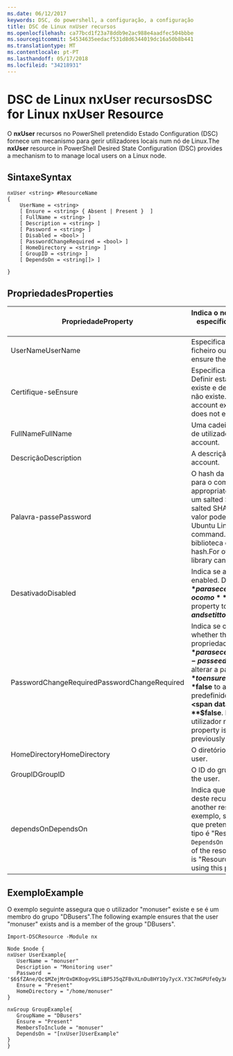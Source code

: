 ```yaml
---
ms.date: 06/12/2017
keywords: DSC, do powershell, a configuração, a configuração
title: DSC de Linux nxUser recursos
ms.openlocfilehash: ca77bcd1f23a78ddb9e2ac988e4aadfec504bbbe
ms.sourcegitcommit: 54534635eedacf531d8d6344019dc16a50b8b441
ms.translationtype: MT
ms.contentlocale: pt-PT
ms.lasthandoff: 05/17/2018
ms.locfileid: "34218931"
---
```

# <a name="dsc-for-linux-nxuser-resource"></a><span data-ttu-id="2f074-103">DSC de Linux nxUser recursos</span><span class="sxs-lookup"><span data-stu-id="2f074-103">DSC for Linux nxUser Resource</span></span>

<span data-ttu-id="2f074-104">O **nxUser** recursos no PowerShell pretendido Estado Configuration (DSC) fornece um mecanismo para gerir utilizadores locais num nó de Linux.</span><span class="sxs-lookup"><span data-stu-id="2f074-104">The **nxUser** resource in PowerShell Desired State Configuration (DSC) provides a mechanism to to manage local users on a Linux node.</span></span>

## <a name="syntax"></a><span data-ttu-id="2f074-105">Sintaxe</span><span class="sxs-lookup"><span data-stu-id="2f074-105">Syntax</span></span>

```
nxUser <string> #ResourceName
{
    UserName = <string>
    [ Ensure = <string> { Absent | Present }  ]
    [ FullName = <string> ]
    [ Description = <string> ]
    [ Password = <string> ]
    [ Disabled = <bool> ]
    [ PasswordChangeRequired = <bool> ]
    [ HomeDirectory = <string> ]
    [ GroupID = <string> ]
    [ DependsOn = <string[]> ]

}
```

## <a name="properties"></a><span data-ttu-id="2f074-106">Propriedades</span><span class="sxs-lookup"><span data-stu-id="2f074-106">Properties</span></span>

|  <span data-ttu-id="2f074-107">Propriedade</span><span class="sxs-lookup"><span data-stu-id="2f074-107">Property</span></span> |  <span data-ttu-id="2f074-108">Indica o nome de conta para o qual pretende garantir um estado específico.</span><span class="sxs-lookup"><span data-stu-id="2f074-108">Indicates the account name for which you want to ensure a specific state.</span></span> |
|---|---|
| <span data-ttu-id="2f074-109">UserName</span><span class="sxs-lookup"><span data-stu-id="2f074-109">UserName</span></span>| <span data-ttu-id="2f074-110">Especifica a localização onde pretende garantir o estado de um ficheiro ou diretório.</span><span class="sxs-lookup"><span data-stu-id="2f074-110">Specifies the location where you want to ensure the state for a file or directory.</span></span>|
| <span data-ttu-id="2f074-111">Certifique-se</span><span class="sxs-lookup"><span data-stu-id="2f074-111">Ensure</span></span>| <span data-ttu-id="2f074-112">Especifica se a conta existe.</span><span class="sxs-lookup"><span data-stu-id="2f074-112">Specifies whether the account exists.</span></span> <span data-ttu-id="2f074-113">Definir esta propriedade para "Presente" para garantir que a conta existe e defina-o para "Ausente", certifique-se de que a conta não existe.</span><span class="sxs-lookup"><span data-stu-id="2f074-113">Set this property to "Present" to ensure that the account exists, and set it to "Absent" to ensure that the account does not exist.</span></span>|
| <span data-ttu-id="2f074-114">FullName</span><span class="sxs-lookup"><span data-stu-id="2f074-114">FullName</span></span>| <span data-ttu-id="2f074-115">Uma cadeia que contém o nome completo a utilizar para a conta de utilizador.</span><span class="sxs-lookup"><span data-stu-id="2f074-115">A string that contains the full name to use for the user account.</span></span>|
| <span data-ttu-id="2f074-116">Descrição</span><span class="sxs-lookup"><span data-stu-id="2f074-116">Description</span></span>| <span data-ttu-id="2f074-117">A descrição da conta de utilizador.</span><span class="sxs-lookup"><span data-stu-id="2f074-117">The description for the user account.</span></span>|
| <span data-ttu-id="2f074-118">Palavra-passe</span><span class="sxs-lookup"><span data-stu-id="2f074-118">Password</span></span>| <span data-ttu-id="2f074-119">O hash da palavra-passe de utilizadores no formato adequado para o computador Linux.</span><span class="sxs-lookup"><span data-stu-id="2f074-119">The hash of the users password in the appropriate form for the Linux computer.</span></span> <span data-ttu-id="2f074-120">Normalmente, trata-se um salted SHA-256, ou um hash SHA-512.</span><span class="sxs-lookup"><span data-stu-id="2f074-120">Typically, this is a salted SHA-256, or SHA-512 hash.</span></span> <span data-ttu-id="2f074-121">Debian e Ubuntu Linux, este valor pode ser gerado com o comando mkpasswd.</span><span class="sxs-lookup"><span data-stu-id="2f074-121">On Debian and Ubuntu Linux, this value can be generated with the mkpasswd command.</span></span> <span data-ttu-id="2f074-122">Para outros distros Linux, o método de crypt da biblioteca de Crypt do Python pode ser utilizado para gerar o hash.</span><span class="sxs-lookup"><span data-stu-id="2f074-122">For other Linux distros, the crypt method of Python’s Crypt library can be used to generate the hash.</span></span>|
| <span data-ttu-id="2f074-123">Desativado</span><span class="sxs-lookup"><span data-stu-id="2f074-123">Disabled</span></span>| <span data-ttu-id="2f074-124">Indica se a conta está ativada.</span><span class="sxs-lookup"><span data-stu-id="2f074-124">Indicates whether the account is enabled.</span></span> <span data-ttu-id="2f074-125">Defina esta propriedade como **$true** para se certificar de que esta conta está desativada e defina-o como **$false** para se certificar de que está ativada.</span><span class="sxs-lookup"><span data-stu-id="2f074-125">Set this property to **$true** to ensure that this account is disabled, and set it to **$false** to ensure that it is enabled.</span></span>|
| <span data-ttu-id="2f074-126">PasswordChangeRequired</span><span class="sxs-lookup"><span data-stu-id="2f074-126">PasswordChangeRequired</span></span>| <span data-ttu-id="2f074-127">Indica se o utilizador pode alterar a palavra-passe.</span><span class="sxs-lookup"><span data-stu-id="2f074-127">Indicates whether the user can change the password.</span></span> <span data-ttu-id="2f074-128">Defina esta propriedade como **$true** para se certificar de que o utilizador não é possível alterar a palavra-passe e defina-o como **$false** para permitir ao utilizador alterar a palavra-passe.</span><span class="sxs-lookup"><span data-stu-id="2f074-128">Set this property to **$true** to ensure that the user cannot change the password, and set it to **$false** to allow the user to change the password.</span></span> <span data-ttu-id="2f074-129">O valor predefinido é **$false**.</span><span class="sxs-lookup"><span data-stu-id="2f074-129">The default value is **$false**.</span></span> <span data-ttu-id="2f074-130">Esta propriedade é avaliada apenas se a conta de utilizador não existia anteriormente e está a ser criada.</span><span class="sxs-lookup"><span data-stu-id="2f074-130">This property is only evaluated if the user account did not exist previously and is being created.</span></span>|
| <span data-ttu-id="2f074-131">HomeDirectory</span><span class="sxs-lookup"><span data-stu-id="2f074-131">HomeDirectory</span></span>| <span data-ttu-id="2f074-132">O diretório de raiz para o utilizador.</span><span class="sxs-lookup"><span data-stu-id="2f074-132">The home directory for the user.</span></span>|
| <span data-ttu-id="2f074-133">GroupID</span><span class="sxs-lookup"><span data-stu-id="2f074-133">GroupID</span></span>| <span data-ttu-id="2f074-134">O ID do grupo principal para o utilizador.</span><span class="sxs-lookup"><span data-stu-id="2f074-134">The primary group ID for the user.</span></span>|
| <span data-ttu-id="2f074-135">dependsOn</span><span class="sxs-lookup"><span data-stu-id="2f074-135">DependsOn</span></span> | <span data-ttu-id="2f074-136">Indica que a configuração de outro recurso tem de executar antes deste recurso é configurado.</span><span class="sxs-lookup"><span data-stu-id="2f074-136">Indicates that the configuration of another resource must run before this resource is configured.</span></span> <span data-ttu-id="2f074-137">Por exemplo, se o ID do bloco de script de configuração de recursos que pretende executar primeiro é "ResourceName" e o respetivo tipo é "ResourceType", a sintaxe para utilizar esta propriedade é `DependsOn = "[ResourceType]ResourceName"`.</span><span class="sxs-lookup"><span data-stu-id="2f074-137">For example, if the ID of the resource configuration script block that you want to run first is "ResourceName" and its type is "ResourceType", the syntax for using this property is `DependsOn = "[ResourceType]ResourceName"`.</span></span>|

## <a name="example"></a><span data-ttu-id="2f074-138">Exemplo</span><span class="sxs-lookup"><span data-stu-id="2f074-138">Example</span></span>

<span data-ttu-id="2f074-139">O exemplo seguinte assegura que o utilizador "monuser" existe e se é um membro do grupo "DBusers".</span><span class="sxs-lookup"><span data-stu-id="2f074-139">The following example ensures that the user "monuser" exists and is a member of the group "DBusers".</span></span>

```
Import-DSCResource -Module nx

Node $node {
nxUser UserExample{
   UserName = "monuser"
   Description = "Monitoring user"
   Password  =    '$6$fZAne/Qc$MZejMrOxDK0ogv9SLiBP5J5qZFBvXLnDu8HY1Oy7ycX.Y3C7mGPUfeQy3A82ev3zIabhDQnj2ayeuGn02CqE/0'
   Ensure = "Present"
   HomeDirectory = "/home/monuser"
}

nxGroup GroupExample{
   GroupName = "DBusers"
   Ensure = "Present"
   MembersToInclude = "monuser"
   DependsOn = "[nxUser]UserExample"
}
}
```